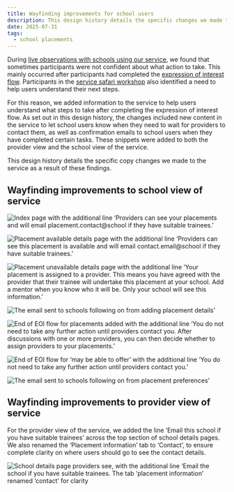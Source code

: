 ```yaml
---
title: Wayfinding improvements for school users
description: This design history details the specific changes we made to the service to improve the wayfinding experience for school users.
date: 2025-07-31
tags:
  - school placements
---
```


During [live observations with schools using our service](https://becoming-a-teacher.design-history.education.gov.uk/manage-school-placements/live-observations-with-schools), we found that sometimes participants were not confident about what action to take. This mainly occurred after participants had completed the [expression of interest flow](https://becoming-a-teacher.design-history.education.gov.uk/manage-school-placements/expression-of-interest-flow-for-school-users). Participants in the [service safari workshop](https://becoming-a-teacher.design-history.education.gov.uk/manage-school-placements/service-safari-workshop) also identified a need to help users understand their next steps.

For this reason, we added information to the service to help users understand what steps to take after completing the expression of interest flow. As set out in this design history, the changes included new content in the service to let school users know when they need to wait for providers to contact them, as well as confirmation emails to school users when they have completed certain tasks. These snippets were added to both the provider view and the school view of the service.

This design history details the specific copy changes we made to the service as a result of these findings.

## Wayfinding improvements to school view of service

![Index page with the additional line ‘Providers can see your placements and will email placement.contact@school if they have suitable trainees.’](a-school-index.png "Screenshot shows the index page")

![Placement available details page with the additional line ‘Providers can see this placement is available and will email contact.email@school if they have suitable trainees.’](b-school-details-available.png "Screenshot shows the available placement page")

![Placement unavailable details page with the additional line ‘Your placement is assigned to a provider. This means you have agreed with the provider that their trainee will undertake this placement at your school. Add a mentor when you know who it will be. Only your school will see this information.’](c-school-details-unavailable.png "Screenshot shows the unavailable placements page")

![The email sent to schools following on from adding placement details’](d-school-email.png "Screenshot shows email sent to schools following on from adding placement details")

![End of EOI flow for placements added with the additional line ‘You do not need to take any further action until providers contact you. After discussions with one or more providers, you can then decide whether to assign providers to your placements.’](e-school-added.png "Screenshot shows the confirmation screen for placements added")

![End of EOI flow for ‘may be able to offer’ with the additional line ‘You do not need to take any further action until providers contact you.’](f-school-added-amber.png "Screenshot shows the confirmation screen for placements added")

![The email sent to schools following on from placement preferences’](g-school-email-amber.png "Screenshot shows email sent to schools following on from adding placement preferences")

## Wayfinding improvements to provider view of service

For the provider view of the service, we added the line ‘Email this school if you have suitable trainees’ across the top section of school details pages. We also renamed the ‘Placement information’ tab to ‘Contact’, to ensure complete clarity on where users should go to see the contact details.

![School details page providers see, with the additional line ‘Email the school if you have suitable trainees. The tab ‘placement information’ renamed ‘contact’ for clarity](h-provider-line.png "Screenshot shows the provider view of the school details page")

